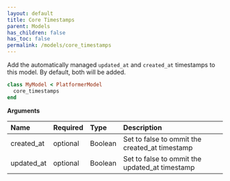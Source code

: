 ```yaml
---
layout: default
title: Core Timestamps
parent: Models
has_children: false
has_toc: false
permalink: /models/core_timestamps
---
```


Add the automatically managed `updated_at` and `created_at` timestamps
to this model. By default, both will be added.

```ruby
class MyModel < PlatformerModel
  core_timestamps 
end
```

**Arguments**

| Name | Required | Type | Description |
|:---|:---|:---|:---|
| created_at | optional | Boolean | Set to false to ommit the created_at timestamp |
| updated_at | optional | Boolean | Set to false to ommit the updated_at timestamp |